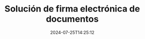 ---
############################# Static ############################
layout: "family"
date:  2024-07-25T14:25:12
draft: false

product: "Signature"
product_tag: "signature"

lang: es

############################# Head ############################
head_title: "Aplicaciones de firma digital C# .NET, Java, Node.js"
head_description: "Integre firmas electrónicas en aplicaciones .NET, Java o Node.js con GroupDocs.Signature. Firme formatos de documentos comerciales populares."

############################# Header ############################
title: "Solución de firma electrónica de documentos"
description:  |
  Firme documentos e imágenes digitales en cualquier plataforma utilizando nuestras API flexibles y soluciones basadas en aplicaciones para programadores y usuarios finales.

  Busque y modifique firmas agregadas previamente utilizando métodos avanzados.

  Proteja los documentos de cambios con certificados digitales y controle los metadatos ocultos.

############################# Supported Platforms ###############################
supported_platforms:
  enable: true
  head_title: "Elige tu plataforma"
  title: "Independencia de plataforma"
  description: "La biblioteca GroupDocs.Signature admite los siguientes sistemas operativos y marcos:"
  details_link_title: "Aprende más"

  items:
    # items loop
    - title: ".NET"
      description: GroupDocs.Signature .NET 
      color: "blue"
      tag: "net"
      link: "/signature/net/"
      features_link: "https://docs.groupdocs.com/signature/net/system-requirements/"
      features:
          # features loop
          - rows: "3"
            content: |
                    .NET Framework 4.6.2 or higher <br> .NET Core 3.0 or higher <br> .NET 6.0 or higher
      
          # features loop
          - rows: "4"
            content: |
                    Windows <br> Linux <br> Mac OS <br> Microsoft Azure
      
          # features loop
          - rows: "3"
            content: |
                    Microsoft Visual Studio <br> JetBrains Rider <br> Microsoft Visual Code
      
          # features loop
          - rows: "1"
            content: |
                    60+ file formats
      

    # items loop
    - title: "Java"
      description: GroupDocs.Signature Java
      color: "red"
      tag: "java"
      link: "/signature/java/"
      features_link: "https://docs.groupdocs.com/signature/java/system-requirements/"
      features:
          # features loop
          - rows: "3"
            content: |
                    Java 8 or higher
      
          # features loop
          - rows: "4"
            content: |
                    Windows <br> Linux <br> Mac OS
      
          # features loop
          - rows: "3"
            content: |
                    IntelliJ IDEA <br> Eclipse <br> NetBeans
      
          # features loop
          - rows: "1"
            content: |
                    60+ file formats

    # items loop
    - title: "Node.js"
      description: GroupDocs.Signature Node.js
      color: "green"
      tag: "nodejs-java"
      link: "/signature/nodejs-java/"
      features_link: "https://docs.groupdocs.com/signature/"
      features:
          # features loop
          - rows: "3"
            content: |
                    Node.js 16+ and J2SE 8.0 (1.8)+
      
          # features loop
          - rows: "4"
            content: |
                    Windows <br> Linux <br> Mac OS
      
          # features loop
          - rows: "3"
            content: |
                    Atom <br> Visual Studio Code <br> Cualquier otro editor de texto
      
          # features loop
          - rows: "1"
            content: |
                    60+ file formats

############################# Features ###############################
features:
  enable: true
  title: "Funciones clave de GroupDocs.Signature"
  description: "Nuestra solución está diseñada para agregar varios tipos de firmas a formatos de archivos y documentos populares. Enriquezca sus procesos de negocio fácilmente."

  items:
    # items loop
    - icon: "additional"
      title: "Enriquece tus datos con firmas"
      content: "Agregue texto, imágenes, marcas de agua, etc. a sus documentos comerciales."

    # items loop
    - icon: "protect"
      title: "Proteger el contenido de los documentos"
      content: "Prohibir cambios de documento sellándolo con un certificado digital."

    # items loop
    - icon: "search"
      title: "Agregue datos ocultos y códigos de barras"
      content: "Utilice metadatos para almacenar información invisible o coloque códigos de barras personalizados en las páginas."

    # items loop
    - icon: "manipulate"
      title: "Manipular firmas"
      content: "Busque, actualice o elimine todas las firmas que se hayan agregado anteriormente."

############################# Code samples ############################
code_samples:
  enable: true
  title: "Proteja sus archivos usando firmas"
  description: "Ejemplos de código GroupDocs.Signature"
  items:
    # code sample loop
    - title: "Generar y agregar código QR"
      content: |
       GroupDocs.Signature nos permite generar y agregar códigos QR a documentos con formatos compatibles. Proporcione la ruta a un documento que debe firmarse y configure el texto deseado y las opciones visuales del código QR. Puede colocar la imagen del código QR generada en cualquier área de cualquier página del documento.
      samples:
        - language: "C#"
          color: "blue"
          content: |
            ```csharp {style=abap}   
            // Especificar el documento para firmar.
            using (Signature signature = new Signature("source.docx"))
            {
                // Crear opciones de firma de código QR
                QrCodeSignOptions options = new QrCodeSignOptions("JohnSmith")
                {
                    // Establecer opciones de código QR
                    EncodeType = QrCodeTypes.QR,
                    Left = 50,
                    Top = 150,
                };

                // Firmar y guardar el archivo procesado
                SignResult result = signature.Sign("result.docx", options);
            }
            ```
        - language: "Java"
          color: "red"
          content: |
            ```java {style=abap}   
            // Especificar el documento para firmar.
            Signature signature = new Signature("source.docx");

            // Crear opciones de firma de código QR
            QrCodeSignOptions options = new QrCodeSignOptions("JohnSmith");

            // Establecer opciones de código QR
            options.setEncodeType(QrCodeTypes.QR);
            options.setLeft(50);
            options.setTop(100);

            // Firmar y guardar el archivo procesado
            signature.sign("result.docx", options);
            ```
        - language: "TypeScript"
          color: "green"
          content: |
            ```javascript {style=abap}  
            const signatureLib = require('@groupdocs/groupdocs.signature')

            // Especificar el documento para firmar.
            const signature = new signatureLib.Signature('source.docx');

            // Crear opciones de firma de código QR
            const options = new signatureLib.QrCodeSignOptions('JohnSmith');

            // Establecer opciones de código QR
            options.setEncodeType(signatureLib.QrCodeTypes.QR);
            options.setLeft(50);
            options.setTop(100);

            // Firmar y guardar el archivo procesado
            signature.sign('result.docx', options);
            ```

############################# Supported Formats ###############################
formats:
  enable: true
  title: "Se admiten más de 60 formatos de archivo"
  description: "GroupDocs.Signature admite casi todos los formatos de archivos populares"

############################# Metrics ###############################
metrics:
  enable: true
  title: "Datos estadísticos de nuestra biblioteca"
  description: "Inspeccione métricas clave de productos, revelando información sobre nuestros logros, impacto y crecimiento"

  items:
    # items loop
    - number: "50+"
      title: "Formatos soportados"
      content: "Firma de más de 60 de los formatos de archivos comerciales más populares."

    # items loop
    - number: "500k"
      title: "Descargas NuGet"
      content: "GroupDocs.Signature para .NET es una biblioteca popular con más de 550.000 descargas en NuGet."

    # items loop
    - number: "15k"
      title: "Descargas de Maven"
      content: "Los desarrolladores de Java han descargado GroupDocs.Signature en Maven más de 15.000 veces."

    # items loop
    - number: "140+"
      title: "Clientes felices"
      content: "Los desarrolladores individuales y las principales empresas de todo el mundo utilizan nuestros productos para crear soluciones innovadoras."


############################# Customers ###############################
customers:
  enable: true
  title: "Nuestros clientes felices"
  description: "Las bibliotecas de GroupDocs son utilizadas por marcas distinguidas y reconocidas a nivel mundial en todo el mundo"

  items:
    # items loop
    - title: "BenQ Corporation"
      logo: "benq"
      
    # items loop
    - title: "Nasdaq Stock Market"
      logo: "nasdaq"
      
    # items loop
    - title: "AT&T Inc."
      logo: "att"
      
    # items loop
    - title: "Customer logo AstraZeneca"
      logo: "astrazeneca"
      
    # items loop
    - title: "Central Bank of Argentina"
      logo: "argentinacentralbank"
      
    # items loop
    - title: "Roche Holding AG"
      logo: "roche"
      
    # items loop
    - title: "Capita"
      logo: "capita"
      
    # items loop
    - title: "Axa S.A."
      logo: "axa"
      
    # items loop
    - title: "Instructure Inc."
      logo: "instructure"
      
    # items loop
    - title: "Wipro"
      logo: "wipro"


############################# Actions ###############################
actions:
  enable: true
  title: "¿Listo para comenzar?"
  description: "Pruebe las funciones de GroupDocs.Signature gratis en su plataforma"

  items:
    # items loop
    - title: ".NET"
      color: "blue"
      link: "/signature/net/"

    # items loop
    - title: "Java"
      color: "red"
      link: "/signature/java/"

    # items loop
    - title: "Node.js"
      color: "green"
      link: "/signature/nodejs-java/"      

############################# FAQ ###############################
faq:
  enable: true
  title: "Preguntas frecuentes"
  description: "Explore nuestras preguntas frecuentes"

  items:
    # items loop
    - question: "¿GroupDocs.Signature necesita alguna biblioteca externa para la firma de documentos?"
      answer: "No, GroupDocs.Signature funciona de forma independiente. No existen dependencias de terceros como Adobe Acrobat, Microsoft Office, etc."

    # items loop
    - question: "¿Es posible probar las funciones de GroupDocs.Signature antes de comprar?"
      answer: "¡Absolutamente! GroupDocs.Signature ofrece una prueba gratuita. Instálalo y explora sus características. Tenga en cuenta que las versiones de prueba agregan 'insignias de prueba' a sus documentos y solo procesan las primeras 3 páginas. Para disfrutar de una experiencia completa, obtenga una licencia temporal gratuita de 30 días para acceder a todas las funciones. Consulte los detalles en [licencia temporal](https://purchase.groupdocs.com/temporary-license/)."

    # items loop
    - question: "¿Qué tipos de licencia se proporcionan?"
      answer: "¿Busca una licencia de GroupDocs.Signature? Ofrecemos varias opciones adaptadas a sus necesidades. Elija según el tamaño del equipo, las ubicaciones de implementación (oficina única o lugares de trabajo remotos) y si la distribución al cliente final requiere compartir el SDK/API con los clientes. Alternativamente, opte por una licencia de uso mensual con planes medidos: pague solo por lo que use. Descubra la mejor opción para usted en [precios](https://purchase.groupdocs.com/pricing/signature/net/)."

############################# Cloud Links ###############################
cloud_links:
  enable: true
  title: "GroupDocs.Signature API de código bajo"
  description: "Firme archivos usando su aplicación a través de nuestra API REST basada en la nube."
  
  items:
    # items loop
    - title: "GroupDocs.Signature Cloud for cURL"
      content: "Utilice la API RESTful de cURL para poner firmas en PDF, Word, Excel, PowerPoint, JPEG y muchos otros formatos de archivo."
      icon: "groupdocs_signature-for-curl"
      link: "https://products.groupdocs.cloud/signature/curl"

    # items loop
    - title: "GroupDocs.Signature Cloud for .NET"
      content: "Enriquezca sus aplicaciones .NET con la firma de documentos a través de Cloud SDK. Proteja los documentos comerciales a su manera."
      icon: "groupdocs_signature-for-net"
      link: "https://products.groupdocs.cloud/signature/net"

    # items loop
    - title: "GroupDocs.Signature Cloud for Java"
      content: "GroupDocs.Signature SDK otorga acceso a varias posibilidades para que sus aplicaciones Java firmen cualquier archivo."
      icon: "groupdocs_signature-for-java"
      link: "https://products.groupdocs.cloud/signature/java"

############################# App links ###############################
app_links:
  enable: true
  title: "GroupDocs.Signature aplicaciones web"
  description: "GroupDocs.Signature presenta una aplicación web gratuita donde puedes firmar documentos. Se pueden firmar más de 60 formatos de archivos populares a través de su navegador favorito GRATIS."

  items:
    # items loop
    - title: "GroupDocs.Signature Total"
      content: "Herramienta online para poner firmas en documentos desde cualquier dispositivo."
      icon: "groupdocs_watermark-app"
      link: "https://products.groupdocs.app/signature/total"

    # items loop
    - title: "GroupDocs.Signature DOCX"
      content: "Firme MS Word DOCX en línea."
      icon: "groupdocs_words-app"
      link: "https://products.groupdocs.app/signature/docx"

    # items loop
    - title: "GroupDocs.Signature PDF"
      content: "Proteja documentos PDF en línea."
      icon: "groupdocs_pdf-app"
      link: "https://products.groupdocs.app/signature/pdf"


      


---